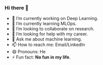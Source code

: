 ### Hi there 👋

<!--
**habiburrahman-mu/habiburrahman-mu** is a ✨ _special_ ✨ repository because its `README.md` (this file) appears on your GitHub profile. 
-->

<!-- Here are some ideas to get you started: -->

- 🔭 I’m currently working on Deep Learning.
- 🌱 I’m currently learning MLOps.
- 👯 I’m looking to collaborate on research.
- 🤔 I’m looking for help with my career.
- 💬 Ask me about machine learning.
- 📫 How to reach me: Email/LinkedIn
- 😄 Pronouns: He
- ⚡ Fun fact: **No fun in my life**.

